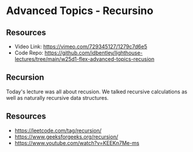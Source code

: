 # Advanced Topics - Recursino

## Resources

 - Video Link: https://vimeo.com/729345127/1279c7d6e5
 - Code Repo: https://github.com/idbentley/lighthouse-lectures/tree/main/w25d1-flex-advanced-topics-recusion

## Recursion

Today's lecture was all about recusion.  We talked recursive calculations as well as naturally recursive data structures.

 ## Resources

  - https://leetcode.com/tag/recursion/
  - https://www.geeksforgeeks.org/recursion/
  - https://www.youtube.com/watch?v=KEEKn7Me-ms
